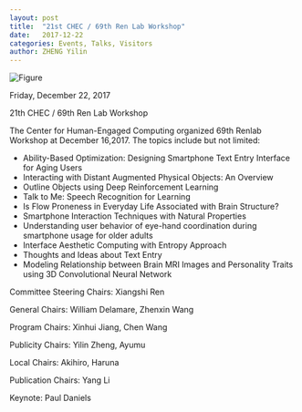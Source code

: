 ```yaml
---
layout: post
title:  "21st CHEC / 69th Ren Lab Workshop"
date:   2017-12-22
categories: Events, Talks, Visitors
author: ZHENG Yilin
---
```




![Figure](https://farm5.staticflickr.com/4598/39211056021_42a62b34a6_c.jpg)

Friday, December 22, 2017

21th CHEC / 69th Ren Lab Workshop

The Center for Human-Engaged Computing organized 69th Renlab Workshop at December 16,2017. The topics include but not limited:

- Ability-Based Optimization: Designing Smartphone Text Entry Interface for Aging Users
- Interacting with Distant Augmented Physical Objects: An Overview
- Outline Objects using Deep Reinforcement Learning
- Talk to Me: Speech Recognition for Learning
- Is Flow Proneness in Everyday Life Associated with Brain Structure?
- Smartphone Interaction Techniques with Natural Properties
- Understanding user behavior of eye-hand coordination during smartphone usage for older adults
- Interface Aesthetic Computing with Entropy Approach
- Thoughts and Ideas about Text Entry
- Modeling Relationship between Brain MRI Images and Personality Traits using 3D Convolutional Neural Network 

Committee
Steering Chairs: Xiangshi Ren

General Chairs: William Delamare, Zhenxin Wang

Program Chairs: Xinhui Jiang, Chen Wang

Publicity Chairs: Yilin Zheng, Ayumu

Local Chairs: Akihiro, Haruna

Publication Chairs: Yang Li

Keynote: Paul Daniels



